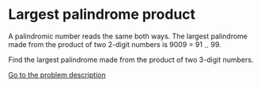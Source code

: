 Largest palindrome product
==========================


<p>A palindromic number reads the same both ways. The largest palindrome made from the product of two 2-digit numbers is 9009 = 91 <img src='images/symbol_times.gif' width='9' height='9' alt='&times;' border='0' style='vertical-align:middle;' /> 99.</p>
<p>Find the largest palindrome made from the product of two 3-digit numbers.</p>



[Go to the problem description](http://projecteuler.net/problem=4)
